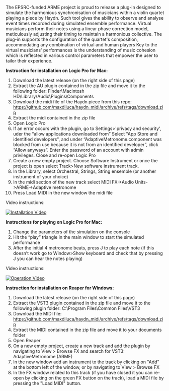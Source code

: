 The EPSRC-funded ARME project is proud to release a plug-in designed to simulate the harmonious synchronisation of musicians within a violin quartet playing a piece by Haydn. Such tool gives the ability to observe and analyse event times recorded during simulated ensemble performance. Virtual musicians perform their notes using a linear phase correction model, meticulously adjusting their timing to maintain a harmonious collective. The plug-in supports the configuration of the quartet's composition, accommodating any combination of virtual and human players Key to the virtual musicians' performances is the understanding of music cohesion which is reflected in various control parameters that empower the user to tailor their experience. 

**Instruction for installation on Logic Pro for Mac:**

1) Download the latest release (on the right side of this page)
2) Extract the AU plugin contained in the zip file and move it to the following folder: Finder\Macintosh HD\Library\Audio\Plugins\Components
3) Download the midi file of the Haydn piece from this repo: https://github.com/maxdiluca/haydn_midi/archive/refs/tags/download.zip
4) Extract the midi contained in the zip file
5) Open Logic Pro
6) If an error occurs with the plugin, go to Settings>'privacy and security', uder the “allow applications downloaded from” Select "App Store and identified developers", and under “AdaptiveMetronome.component was blocked from use because it is not from an identified developer”, click “Allow anyways”. Enter the password of an account with admin privileges. Close and re-open Logic Pro
7) Create a new empty project. Choose Software Instrument or once the project is open select Track>New software instrument track.
8) In the Library, select Orchestral, Strings, String ensemble (or another instrument of your choice)
9) In the midi section of the new track select MIDI FX->Audio Units->ARME->Adaptive metronome
10) Press Load MIDI in the new window the midi file

Video instructions:

[![Installation Video](https://img.youtube.com/vi/2CeIm4auh44/0.jpg)](https://www.youtube.com/watch?v=2CeIm4auh44)




**Instructions for playing on Logic Pro for Mac:**

1) Change the parameters of the simulation on the console
2) Hit the “play” triangle in the main window to start the simulated performance
3) After the initial 4 metronome beats, press J to play each note (if this doesn’t work go to Window>Show keyboard and check that by pressing J you can hear the notes playing)

Video instructions:

[![Operation Video](https://img.youtube.com/vi/HKUYVPlAp8E/0.jpg)](https://www.youtube.com/watch?v=HKUYVPlAp8E)








**Instruction for installation on Reaper for Windows:**

1) Download the latest release (on the right side of this page)
2) Extract the VST3 plugin contained in the zip file and move it to the following plugin folder:  C:\Program Files\Common Files\VST3
3) Download the MIDI file: https://github.com/maxdiluca/haydn_midi/archive/refs/tags/download.zip
4) Extract the MIDI contained in the zip file and move it to your documents folder
5) Open Reaper
6) On a new empty project, create a new track and add the plugin by navigating to View > Browse FX and search for VST3: AdaptiveMetronome (ARME)
7) In the new window add an instrument to the track by clicking on "Add" at the bottom left of the window, or by navigating to View > Browse FX
8) In the FX window related to this track (if you have closed it you can re-open by clicking on the green FX button on the track), load a MIDI file by pressing the "Load MIDI" button.

